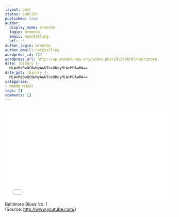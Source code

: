 ```yaml
---
layout: post
status: publish
published: true
author:
  display_name: mrmondo
  login: mrmondo
  email: not@telling
  url: ''
author_login: mrmondo
author_email: not@telling
wordpress_id: 727
wordpress_url: http://wp.mondotunes.org/index.php/2012/08/07/baltimore-blues-no-1/
date: !binary |-
  MjAxMi0wOC0wNyAwNToxODoyMiArMDAwMA==
date_gmt: !binary |-
  MjAxMi0wOC0wNyAwNToxODoyMiArMDAwMA==
categories:
- Mondo Music
tags: []
comments: []
---
```

<iframe width="560" height="315" src="//www.youtube.com/embed/X1pT1ZjAFXs" frameborder="0"> </iframe>
Baltimore Blues No. 1
<div class="attribution">(<span>Source:</span> <a href="http://www.youtube.com/">http://www.youtube.com/</a>)</div>

